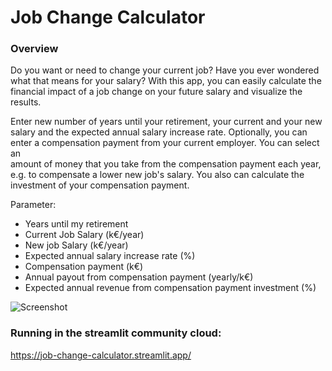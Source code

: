 # Job Change Calculator
### Overview
Do you want or need to change your current job? Have you ever wondered what that means for your salary? 
With this app, you can easily calculate the financial impact of a job change on your future salary and visualize the 
results.

Enter new number of years until your retirement, your current and your new salary and the expected annual salary 
increase rate. Optionally, you can enter a compensation payment from your current employer. You can select an  
amount of money that you take from the compensation payment each year, e.g. to compensate a lower new job's salary. 
You also can calculate the investment of your compensation payment. 

Parameter:
* Years until my retirement
* Current Job Salary (k€/year)
* New job Salary (k€/year)
* Expected annual salary increase rate (%)
* Compensation payment (k€)
* Annual payout from compensation payment (yearly/k€)
* Expected annual revenue from compensation payment investment (%)

![Screenshot](http://url/to/img.png)




### Running in the streamlit community cloud:
https://job-change-calculator.streamlit.app/

